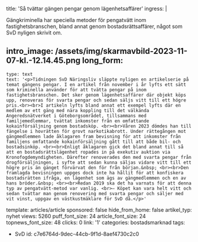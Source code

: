 title: 'Så tvättar gängen pengar genom lägenhetsaffärer'
ingress: |
  <p>Gängkriminella har speciella metoder för pengatvätt inom fastighetsbranschen, bland annat genom bostadsrättsaffärer, något som SvD nyligen skrivit om.
  </p>
  
intro_image: /assets/img/skarmavbild-2023-11-07-kl.-12.14.45.png
long_form:
  -
    type: text
    text: '<p>Tidningen SvD Näringsliv släppte nyligen en artikelserie på temat gängens pengar. I en artikel från november i år lyfts ett sätt som kriminella använder för att tvätta pengar på inom fastighetsbranschen. Det sker genom lägenhetsaffärer där objekt köps upp, renoveras för svarta pengar och sedan säljs vitt till ett högre pris.<br><br>I artikeln lyfts bland annat ett exempel lyfts där en medlem av ett gäng med nära koppling till det välkända Angeredsnätverket i Göteborgsområdet, tillsammans med familjemedlemmar, tvättat inkomster från en omfattande kokainförsäljning genom bostadsköp. <br><br>Våren 2023 dömdes han till fängelse i hovrätten för grovt narkotikabrott. Under rättegången mot gängmedlemmen lade åklagaren fram bevisning för att inkomster från familjens omfattande kokainförsäljning gått till att både bil- och bostadsinköp. <br><br>Enligt åklagaren gick det bland annat till så att en bostadsrättslägenhet ropades in på exekutiv auktion via Kronofogdemyndigheten. Därefter renoverades den med svarta pengar från drogförsäljningen, i syfte att sedan kunna säljas vidare vitt till ett högre pris än gänget förvärvat den för från början.&nbsp; <br><br>Den framlagda bevisningen uppges dock inte ha hållit för att konfiskera bostadsrätten ifråga, en lägenhet som ägs av gängmedlemmen och en av hans bröder.&nbsp; <br><br>Redan 2019 ska det ha varnats för att denna typ av pengatvätt-metod var vanlig. <br>– Köpet kan vara helt vitt och sedan tvättar man genom renovering med svarta pengar och säljer med vit vinst, uppgav en västkustmäklare för SvD då.</p>'
template: articles/article
sponsored: false
hide_from_home: false
artikel_typ: nyhet
views: 5260
puff_font_size: 24
article_font_size: 24
topnews_font_size: 48
clicks: 0
link: '1'
categories: bostadsmarknad
tags:
  - SvD
id: c7e6764d-9dec-44cb-9f1d-8aef4730c2c0

